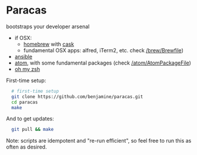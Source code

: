 Paracas
==========

bootstraps your developer arsenal

- if OSX:
  - [homebrew](http://brew.sh/) with [cask](http://caskroom.io/)
  - fundamental OSX apps: alfred, iTerm2, etc. check [/brew/Brewfile](brew/Brewfile))
- [ansible](http://www.ansible.com)
- [atom](http://atom.io/), with some fundamental packages (check [/atom/AtomPackageFile](atom/AtomPackageFile))
- [oh my zsh](http://ohmyz.sh/)

First-time setup:
``` sh
  # first-time setup
  git clone https://github.com/benjamine/paracas.git
  cd paracas
  make
```
And to get updates:
``` sh
  git pull && make
```

Note: scripts are idempotent and "re-run efficient", so feel free to run this as often as desired.
